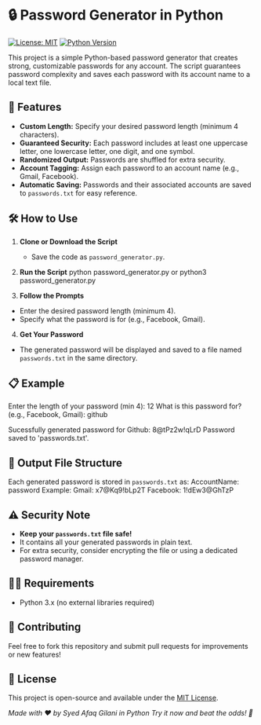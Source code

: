 # 🔒 Password Generator in Python
[![License: MIT](https://img.shields.io/badge/License-MIT-yellow.svg)](https://opensource.org/licenses/MIT)
[![Python Version](https://img.shields.io/badge/Python-3.x-blue.svg)](https://www.python.org/)

This project is a simple Python-based password generator that creates strong, customizable passwords for any account. The script guarantees password complexity and saves each password with its account name to a local text file.

## 🚀 Features
  - **Custom Length:** Specify your desired password length (minimum 4 characters).
  - **Guaranteed Security:** Each password includes at least one uppercase letter, one lowercase     letter, one digit, and one symbol.
  - **Randomized Output:** Passwords are shuffled for extra security.
  - **Account Tagging:** Assign each password to an account name (e.g., Gmail, Facebook).
  - **Automatic Saving:** Passwords and their associated accounts are saved to `passwords.txt` for easy reference.

## 🛠️ How to Use

1. **Clone or Download the Script**
   - Save the code as `password_generator.py`.
  
2. **Run the Script**
python password_generator.py
or
python3 password_generator.py

3. **Follow the Prompts**
  - Enter the desired password length (minimum 4).
  - Specify what the password is for (e.g., Facebook, Gmail).

4. **Get Your Password**
  - The generated password will be displayed and saved to a file named `passwords.txt` in the same directory.

## 📋 Example
Enter the length of your password (min 4): 12
What is this password for? (e.g., Facebook, Gmail): github

Sucessfully generated password for Github: 8@tPz2w!qLrD
Password saved to 'passwords.txt'.

## 📂 Output File Structure
Each generated password is stored in `passwords.txt` as:
AccountName: password
Example:
Gmail: x7@Kq9!bLp2T
Facebook: 1!dEw3@GhTzP

## ⚠️ Security Note
  - **Keep your `passwords.txt` file safe!**
  - It contains all your generated passwords in plain text.
  - For extra security, consider encrypting the file or using a dedicated password manager.

## 🧑‍💻 Requirements
- Python 3.x (no external libraries required)

## 🤝 Contributing
Feel free to fork this repository and submit pull requests for improvements or new features!

## 📜 License
This project is open-source and available under the [MIT License](LICENSE).

*Made with ❤️ by Syed Afaq Gilani in Python*
*Try it now and beat the odds! 🚀*
